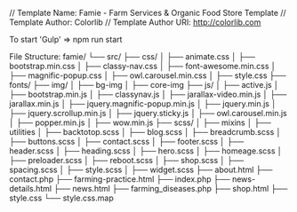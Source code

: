 // Template Name: Famie - Farm Services &amp; Organic Food Store Template
// Template Author: Colorlib
// Template Author URI: http://colorlib.com

To start 'Gulp' => npm run start

File Structure:
famie/
└── src/
    ├── css/
    │   ├── animate.css
    │   ├── bootstrap.min.css
    │   ├── classy-nav.css
    │   ├── font-awesome.min.css
    │   ├── magnific-popup.css
    │   ├── owl.carousel.min.css
    │   ├── style.css
    ├── fonts/
    ├── img/
    │   ├── bg-img
    │   ├── core-img
    ├── js/
    │   ├── active.js
    │   ├── bootstrap.min.js
    │   ├── classynav.js
    │   ├── jarallax-video.min.js
    │   ├── jarallax.min.js
    │   ├── jquery.magnific-popup.min.js
    │   ├── jquery.min.js
    │   ├── jquery.scrollup.min.js
    │   ├── jquery.sticky.js
    │   ├── owl.carousel.min.js
    │   ├── popper.min.js
    │   ├── wow.min.js
    ├── scss/
    │   ├── mixins
    │   ├── utilities
    │   ├── backtotop.scss
    │   ├── blog.scss
    │   ├── breadcrumb.scss
    │   ├── buttons.scss
    │   ├── contact.scss
    │   ├── footer.scss
    │   ├── header.scss
    │   ├── heading.scss
    │   ├── hero.scss
    │   ├── homeage.scss
    │   ├── preloader.scss
    │   ├── reboot.scss
    │   ├── shop.scss
    │   ├── spacing.scss
    │   ├── style.scss
    │   ├── widget.scss
    ├── about.html
    ├── contact.php
    ├── farming-practice.html
    ├── index.php
    ├── news-details.html
    ├── news.html
    ├── farming_diseases.php
    ├── shop.html
    ├── style.css
    └── style.css.map
